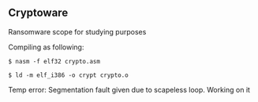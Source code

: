 ## Cryptoware
Ransomware scope for studying purposes

Compiling as following:

```$ nasm -f elf32 crypto.asm```

```$ ld -m elf_i386 -o crypt crypto.o```

Temp error: Segmentation fault given due to scapeless loop. Working on it

